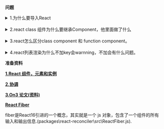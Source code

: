 **问题**<br>

<details>
    <summary>1.为什么要导入React</summary>
    React中⽤JSX语法描述视图，通过babel-loader转译后它
们变为React.createElement(...)形式，该函数将⽣成vdom来描述
真实dom。
</details>
<br>
<details>
    <summary>2.react class 组件为什么要继承Component，他里面做了什么</summary>
    packages\react\src\ReactBaseClasses.js
</details>
<br>
<details>
    <summary>3.react怎么区分class component 和 function component。</summary>
</details>
<br>
<details>
    <summary>4.react列表渲染为什么不加key会warnning，不加会有什么问题。</summary>
</details>

**准备资料**<br>

**[1.React 组件，元素和实例](https://react.docschina.org/blog/2015/12/18/react-components-elements-and-instances.html)**<br>

**[2.协调](https://react.docschina.org/docs/reconciliation.html)**<br>

**[3.On3 论文](http://vldb.org/pvldb/vol5/p334_mateuszpawlik_vldb2012.pdf)[(资料)](https://www.zhihu.com/question/66851503)**<br>

**[React Fiber](https://github.com/acdlite/react-fiber-architecture)**<br>

fiber是React16引进的一个概念，其实就是一个 js 对象，包含了一个组件的所有输入和输出信息.(packages\react-reconciler\src\ReactFiber.js).

